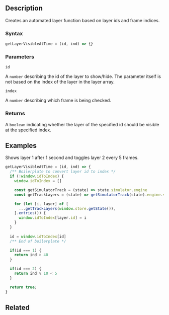 ## Description

Creates an automated layer function based on layer ids and frame indices.

### Syntax

```js
getLayerVisibleAtTime = (id, ind) => {}
```

### Parameters

`id`

A `number` describing the id of the layer to show/hide. The parameter itself is not based on the index of the layer in the layer array.

`index`

A `number` describing which frame is being checked.

### Returns

A `boolean` indicating whether the layer of the specified id should be visible at the specified index.

## Examples

Shows layer 1 after 1 second and toggles layer 2 every 5 frames.

```js
getLayerVisibleAtTime = (id, ind) => {
  /** Boilerplate to convert layer id to index */
  if (!window.idToIndex) { 
    window.idToIndex = []

    const getSimulatorTrack = (state) => state.simulator.engine
    const getTrackLayers = (state) => getSimulatorTrack(state).engine.state.layers

    for (let [i, layer] of [
      ...getTrackLayers(window.store.getState()),
    ].entries()) {
      window.idToIndex[layer.id] = i
    }
  }
  
  id = window.idToIndex[id]
  /** End of boilerplate */

  if(id === 1) {
    return ind > 40
  }

  if(id === 2) {
    return ind % 10 < 5
  }

  return true;
}
```

## Related
